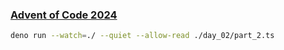 ### [Advent of Code 2024](https://adventofcode.com/2024)

```bash
deno run --watch=./ --quiet --allow-read ./day_02/part_2.ts
```
